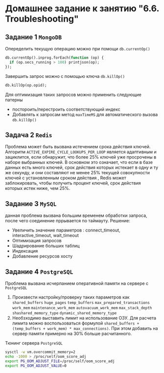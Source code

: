 # Домашнее задание к занятию "6.6. Troubleshooting"
## Задание 1 `MongoDB`
Опеределить текущую операцию можно при помощи `db.currentOp()`
```SQL
db.currentOp().inprog.forEach(function (op) {
  if (op.secs_running > 100) printjson(op);
});
```
Завершить запрос можно с помощью ключа `db.killOp()`
```SQL
db.killOp(op.opid);
```
Для оптимизация таких запросов можно применить следующие патерны
 - постороить/перестроить соответствующий индекс
 - Добавлять к запросам метод `maxTimeMS` для автоматического вызова `db.killOp()`
 ## Задача 2 `Redis`
Проблема может быть вызвана истечением срока действия ключей.  
Алгоритм `ACTIVE_EXPIRE_CYCLE_LOOKUPS_PER_LOOP` является адаптивным и зациклится, если обнаружит, что более 25% ключей уже просрочены в наборе выбранных ключей.
В основном это означает, что если в базе данных есть много ключей, срок действия которых истекает в одну и ту же секунду, и они составляют не менее 25% текущей совокупности ключей с установленным сроком действия , Redis может заблокировать, чтобы получить процент ключей, срок действия которых истек ниже, чем 25%.

  ## Задание 3 `MySQL`
  данная проблема вызвана большим временем обработки запроса, после чего соединение пррывается по таймауту. Решение:
  - Увеличить значение параметров : connect_timeout, interactive_timeout, wait_timeout
  - Оптимизация запросов
  - Шадрирование больших таблиц
  - Индексация
  - Добавление ресурсов хосту
  ## Задание 4 `PostgreSQL`
  Проблема вызвана исчерпанием оперативной памяти на сервере с `PostgreSQL`
1. Произвести настройку/проверку таких параметров как `shared_buffers` `huge_pages` `temp_buffers` `max_prepared_transactions` `work_mem` `maintenance_work_mem` `autovacuum_work_mem` `max_stack_depth` `shashared_memory_type` `dynamic_shared_memory_type`
2. Необзходимо выставить лимит на использование ОЗУ. Для расчета лимита можно воспользоваться формулой `shared_buffers + (temp_buffers + work_mem) * max_connections)`. При этом добавить на сервер памяти примерно на 30% больше расчитанного. 
  
Тюнинг сервера `PostgreSQL`
```bash
sysctl -w vm.overcommit_memory=2
echo -1000 > /proc/self/oom_score_adj
export PG_OOM_ADJUST_FILE=/proc/self/oom_score_adj
export PG_OOM_ADJUST_VALUE=0
```
